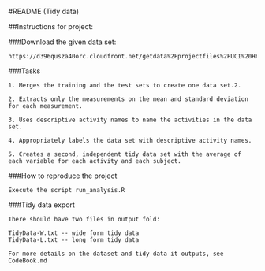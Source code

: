 
#README (Tidy data) 


##Instructions for project:


###Download the given data set:
```
https://d396qusza40orc.cloudfront.net/getdata%2Fprojectfiles%2FUCI%20HAR%20Dataset.zip 
```
###Tasks
```
1. Merges the training and the test sets to create one data set.2. 

2. Extracts only the measurements on the mean and standard deviation for each measurement.

3. Uses descriptive activity names to name the activities in the data set.

4. Appropriately labels the data set with descriptive activity names.

5. Creates a second, independent tidy data set with the average of each variable for each activity and each subject.
```

###How to reproduce the project
```
Execute the script run_analysis.R
```

###Tidy data export
```
There should have two files in output fold:

TidyData-W.txt -- wide form tidy data
TidyData-L.txt -- long form tidy data

For more details on the dataset and tidy data it outputs, see CodeBook.md
```